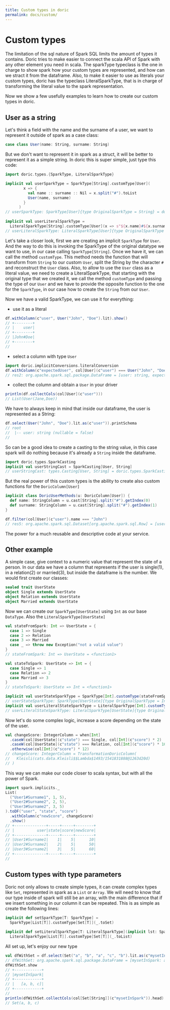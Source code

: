 ```yaml
---
title: Custom types in doric
permalink: docs/custom/
---
```



# Custom types

The limitation of the sql nature of Spark SQL limits the amount of types it contains. Doric tries to make easier to
connect the scala API of Spark with any other element you need in scala. The sparkType typeclass is the one in charge to
show spark how your custom types are represented, and how can we stract it from the dataframe. Also, to make it easier
to use as literals your custom types, doric has the typeclass LiteralSparkType, that is in charge of transforming the
literal value to the spark representation.

Now we show a few usefully examples to learn how to create our custom types in doric.

## User as a string

Let's think a field with the name and the surname of a user, we want to represent it outside of spark as a case class:

```scala
case class User(name: String, surname: String)
```

But we don't want to represent it in spark as a struct, it will be better to represent it as a simple string. In doric
this is super simple, just type this code:

```scala
import doric.types.{SparkType, LiteralSparkType}

implicit val userSparkType = SparkType[String].customType[User](
        x => {
          val name :: surname :: Nil = x.split("#").toList
          User(name, surname)
        }
      )
// userSparkType: SparkType[User]{type OriginalSparkType = String} = doric.types.SparkType$$anon$1@51a7ee4e
      
implicit val userLiteralSparkType =
  LiteralSparkType[String].customType[User](x => s"${x.name}#${x.surname}")
// userLiteralSparkType: LiteralSparkType[User]{type OriginalSparkType = String} = doric.types.LiteralSparkType$$anon$1@424c8ebe
```

Let's take a closer look, first we are creating an implicit `SparkType` for `User`. And the way to do this is invoking
the SparkType of the original datatype we want to use, in our case calling `SparkType[String]`. Once we have it, we can
call the method `customType`. This method needs the function that will transform from `String` to our custom `User`,
split the String by the character `#`  and reconstruct the `User` class. Also, to allow to use the `User` class as a
literal value, we need to create a LiteralSparkType, that starting with the original type that we created it, we call
the method `customType` and passing the type of our `User`
and we have to provide the opposite function to the one for the `SparkType`, in our case how to create the `String` from
our `User`.

Now we have a valid SparkType, we can use it for everything:

* use it as a literal

```scala
df.withColumn(c"user", User("John", "Doe").lit).show()
// +--------+
// |    user|
// +--------+
// |John#Doe|
// +--------+
//
```

* select a column with type `User`

```scala
import doric.implicitConversions.literalConversion
df.withColumn(c"expectedUser", col[User](c"user") === User("John", "Doe"))
// res2: org.apache.spark.sql.package.DataFrame = [user: string, expectedUser: boolean]
```

* collect the column and obtain a `User` in your driver

```scala
println(df.collectCols(col[User](c"user")))
// List(User(Jane,Doe))
```

We have to always keep in mind that inside our dataframe, the user is represented as a String:

```scala
df.select(User("John", "Doe").lit.as(c"user")).printSchema
// root
//  |-- user: string (nullable = false)
//
```

So can be a good idea to create a casting to the string value, in this case spark will do nothing because it's already
a `String` inside the dataframe.

```scala
import doric.types.SparkCasting
implicit val userStringCast = SparkCasting[User, String]
// userStringCast: types.Casting[User, String] = doric.types.SparkCasting$$anon$1@3fcc58f8
```

But the real power of this custom types is the ability to create also custom functions for the `DoricColumn[User]`

```scala
implicit class DoricUserMethods(u: DoricColumn[User]) {
  def name: StringColumn = u.cast[String].split("#").getIndex(0)
  def surname: StringColumn = u.cast[String].split("#").getIndex(1)
}

df.filter(col[User](c"user").name === "John")
// res5: org.apache.spark.sql.Dataset[org.apache.spark.sql.Row] = [user: string]
```

The power for a much reusable and descriptive code at your service.

## Other example

A simple case, give context to a numeric value that represent the state of a person. In our data we have a column that
represents if the user is single(1), in a relation(2) or married(3), but inside the dataframe is the number. We would
first create our classes:

```scala
sealed trait UserState
object Single extends UserState
object Relation extends UserState
object Married extends UserState
```

Now we can create our `SparkType[UserState]` using `Int` as our base `DataType`. Also the `LiteralSparkType[UserState]`

```scala
val stateFromSpark: Int => UserState = {
  case 1 => Single
  case 2 => Relation
  case 3 => Married
  case _ => throw new Exception("not a valid value")
}
// stateFromSpark: Int => UserState = <function1>

val stateToSpark: UserState => Int = {
  case Single => 1
  case Relation => 2
  case Married => 3
}
// stateToSpark: UserState => Int = <function1>

implicit val userStateSparkType = SparkType[Int].customType(stateFromSpark)
// userStateSparkType: SparkType[UserState]{type OriginalSparkType = Int} = doric.types.SparkType$$anon$1@51f714d1
implicit val userLiteralStateSparkType = LiteralSparkType[Int].customType(stateToSpark)
// userLiteralStateSparkType: LiteralSparkType[UserState]{type OriginalSparkType = Int} = doric.types.LiteralSparkType$$anon$1@77e8492f
```

Now let's do some complex logic, increase a score depending on the state of the user.

```scala
val changeScore: IntegerColumn = when[Int]
  .caseW(col[UserState](c"state") === Single, col[Int](c"score") * 2)
  .caseW(col[UserState](c"state") === Relation, col[Int](c"score") * 10)
  .otherwise(col[Int](c"score") * 12)
// changeScore: IntegerColumn = TransformationDoricColumn(
//   Kleisli(cats.data.Kleisli$$Lambda$1493/1541831888@1263d20d)
// )
```

This way we can make our code closer to scala syntax, but with all the power of Spark.

```scala
import spark.implicits._
List(
  ("User1#Surname1", 1, 5),
  ("User2#Surname2", 2, 5),
  ("User3#Surname2", 3, 5)
).toDF("user", "state", "score")
  .withColumn(c"newScore", changeScore)
  .show()
// +--------------+-----+-----+--------+
// |          user|state|score|newScore|
// +--------------+-----+-----+--------+
// |User1#Surname1|    1|    5|      10|
// |User2#Surname2|    2|    5|      50|
// |User3#Surname2|    3|    5|      60|
// +--------------+-----+-----+--------+
//
```

## Custom types with type parameters

Doric not only allows to create simple types, it can create complex types like `Set`, represented in spark as a `List`
or `Array`. We will need to know that our type inside of spark will still be an array, with the main difference that if
we insert something in our column it can be repeated. This is as simple as create the following lines:

```scala
implicit def setSparkType[T: SparkType] =
  SparkType[List[T]].customType[Set[T]](_.toSet)
  
implicit def setLiteralSparkType[T: LiteralSparkType](implicit lst: SparkType[Set[T]]) =
  LiteralSparkType[List[T]].customType[Set[T]](_.toList)
```

All set up, let's enjoy our new type

```scala
val dfWithSet = df.select(Set("a", "b", "a", "c", "b").lit.as(c"mysetInSpark"))
// dfWithSet: org.apache.spark.sql.package.DataFrame = [mysetInSpark: array<string>]
dfWithSet.show
// +------------+
// |mysetInSpark|
// +------------+
// |   [a, b, c]|
// +------------+
// 
println(dfWithSet.collectCols(col[Set[String]](c"mysetInSpark")).head)
// Set(a, b, c)
```
